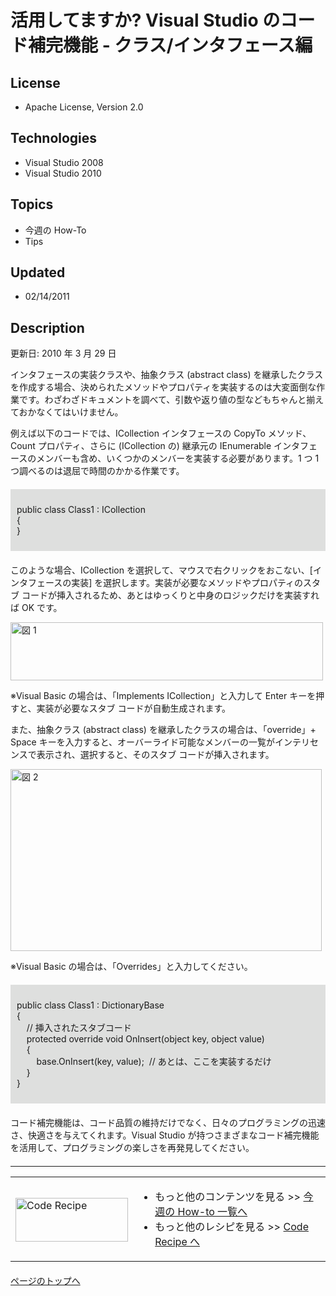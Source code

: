 # 活用してますか? Visual Studio のコード補完機能 - クラス/インタフェース編
## License
- Apache License, Version 2.0
## Technologies
- Visual Studio 2008
- Visual Studio 2010
## Topics
- 今週の How-To
- Tips
## Updated
- 02/14/2011
## Description

<p>更新日: 2010 年 3 月 29 日</p>
<p>インタフェースの実装クラスや、抽象クラス (abstract class) を継承したクラスを作成する場合、決められたメソッドやプロパティを実装するのは大変面倒な作業です。わざわざドキュメントを調べて、引数や返り値の型などもちゃんと揃えておかなくてはいけません。</p>
<p>例えば以下のコードでは、ICollection インタフェースの CopyTo メソッド、Count プロパティ、さらに (ICollection の) 継承元の IEnumerable インタフェースのメンバーも含め、いくつかのメンバーを実装する必要があります。1 つ 1 つ調べるのは退屈で時間のかかる作業です。</p>
<div style="margin:20px 0px; padding:10px; background-color:#dedfde">
<p>public class Class1 : ICollection<br>
{<br>
}</p>
</div>
<p>このような場合、ICollection を選択して、マウスで右クリックをおこない、[インタフェースの実装] を選択します。実装が必要なメソッドやプロパティのスタブ コードが挿入されるため、あとはゆっくりと中身のロジックだけを実装すれば OK です。</p>
<p><img src="http://i4.beta.code.msdn.microsoft.com/visualstudio-tips-cbffb9c2/image/file/18074/0/image001.png" alt="図 1" width="500" height="93"></p>
<p>※Visual Basic の場合は、「Implements ICollection」と入力して Enter キーを押すと、実装が必要なスタブ コードが自動生成されます。</p>
<p>また、抽象クラス (abstract class) を継承したクラスの場合は、「override」&#43; Space キーを入力すると、オーバーライド可能なメンバーの一覧がインテリセンスで表示され、選択すると、そのスタブ コードが挿入されます。</p>
<p><img src="http://i2.beta.code.msdn.microsoft.com/visualstudio-tips-cbffb9c2/image/file/18075/0/image002.png" alt="図 2" width="498" height="291"></p>
<p>※Visual Basic の場合は、「Overrides」と入力してください。</p>
<div style="margin:20px 0px; padding:10px; background-color:#dedfde">
<p>public class Class1 : DictionaryBase<br>
{<br>
&nbsp;&nbsp;&nbsp; // 挿入されたスタブコード<br>
&nbsp;&nbsp;&nbsp; protected override void OnInsert(object key, object value)<br>
&nbsp;&nbsp;&nbsp; {<br>
&nbsp;&nbsp;&nbsp;&nbsp;&nbsp;&nbsp;&nbsp; base.OnInsert(key, value);&nbsp; // あとは、ここを実装するだけ<br>
&nbsp;&nbsp;&nbsp; }<br>
}</p>
</div>
<p>コード補完機能は、コード品質の維持だけでなく、日々のプログラミングの迅速さ、快適さを与えてくれます。Visual Studio が持つさまざまなコード補完機能を活用して、プログラミングの楽しさを再発見してください。</p>
<hr style="clear:both; margin-bottom:8px; margin-top:20px">
<table>
<tbody>
<tr>
<td><a href="http://msdn.microsoft.com/ja-jp/samplecode.recipe"><img src="http://i.msdn.microsoft.com/ff950935.coderecipe_180x70%28ja-jp,MSDN.10%29.jpg" border="0" alt="Code Recipe" width="180" height="70" style="margin-top:3px"></a></td>
<td>
<ul>
<li>もっと他のコンテンツを見る &gt;&gt; <a href="http://msdn.microsoft.com/ja-jp/ee708292" target="_blank">
今週の How-to 一覧へ</a> </li><li>もっと他のレシピを見る &gt;&gt; <a href="http://msdn.microsoft.com/ja-jp/samplecode.recipe">
Code Recipe へ</a> </li></ul>
</td>
</tr>
</tbody>
</table>
<p style="margin-top:20px"><a href="#top"><img src="http://www.microsoft.com/japan/msdn/nodehomes/graphics/top.gif" border="0" alt="">ページのトップへ</a></p>
